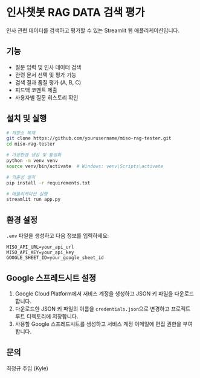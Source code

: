 # 인사챗봇 RAG DATA 검색 평가

인사 관련 데이터를 검색하고 평가할 수 있는 Streamlit 웹 애플리케이션입니다.

## 기능

- 질문 입력 및 인사 데이터 검색
- 관련 문서 선택 및 평가 기능
- 검색 결과 품질 평가 (A, B, C)
- 피드백 코멘트 제출
- 사용자별 질문 히스토리 확인

## 설치 및 실행

```bash
# 저장소 복제
git clone https://github.com/yourusername/miso-rag-tester.git
cd miso-rag-tester

# 가상환경 생성 및 활성화
python -m venv venv
source venv/bin/activate  # Windows: venv\Scripts\activate

# 의존성 설치
pip install -r requirements.txt

# 애플리케이션 실행
streamlit run app.py
```

## 환경 설정

`.env` 파일을 생성하고 다음 정보를 입력하세요:

```
MISO_API_URL=your_api_url
MISO_API_KEY=your_api_key
GOOGLE_SHEET_ID=your_google_sheet_id
```

## Google 스프레드시트 설정

1. Google Cloud Platform에서 서비스 계정을 생성하고 JSON 키 파일을 다운로드합니다.
2. 다운로드한 JSON 키 파일의 이름을 `credentials.json`으로 변경하고 프로젝트 루트 디렉토리에 저장합니다.
3. 사용할 Google 스프레드시트를 생성하고 서비스 계정 이메일에 편집 권한을 부여합니다.

## 문의

최정규 주임 (Kyle) 